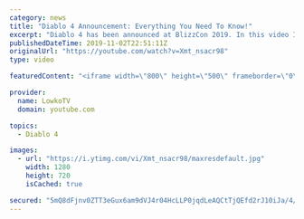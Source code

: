 ```yaml
---
category: news
title: "Diablo 4 Announcement: Everything You Need To Know!"
excerpt: "Diablo 4 has been announced at BlizzCon 2019. In this video I go over everything you need to know about this upcoming Blizzard Entertainment game."
publishedDateTime: 2019-11-02T22:51:11Z
originalUrl: "https://youtube.com/watch?v=Xmt_nsacr98"
type: video

featuredContent: "<iframe width=\"800\" height=\"500\" frameborder=\"0\" src=\"https://www.youtube.com/embed/Xmt_nsacr98\" allow=\"accelerometer; autoplay; encrypted-media; gyroscope; picture-in-picture\" allowfullscreen></iframe>"

provider:
  name: LowkoTV
  domain: youtube.com

topics:
  - Diablo 4

images:
  - url: "https://i.ytimg.com/vi/Xmt_nsacr98/maxresdefault.jpg"
    width: 1280
    height: 720
    isCached: true

secured: "5mQ8dFjnv0ZTT3eGux6am9dVJ4r04HcLLP0jqdLeAQCtTjQEfd2rJ10iJa/4/wFBKpc1V83lT/slSQt/zLQIiVN39H3gYHn8H7G32JUchb6NDAB8D+UixtFERjE8+4w+YfNi5VVEY0rFWh/mSh8yfWjhGuczlmM1vOTMMfVvXAvquW5DF8iMm5AXPLc/UXLi3mYz+prkg2Qb0qewsgPw1hLID1Zcn4jdcQHEMmlmr9Pe8uL9+HJ9jhxF8dOgal0jm0M5Z9NDNH42ncEryiGUL2k6yOc+EHpEDVCAAfywLjY0VvytPqSvvlXuVzUxdG1lgWl3x+yebqEyw/nAlqAO+Gts2HjVwG8CUYgay/6JivBdTp2sTibMwY1Ul/KusQOHtCMKmqwY6JahA7c1RUX79dSFoS/P4TZdyav9CwnwTKTbU01P8aAd07CbVdOYDslK;amqPebfwgLgb3AGuDSFgFQ=="
---
```


